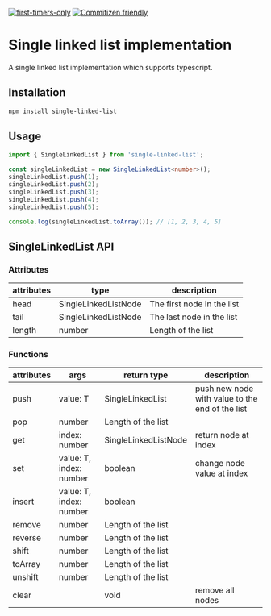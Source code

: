 [![first-timers-only](https://img.shields.io/badge/first--timers--only-friendly-blue.svg?style=flat-square)](https://www.firsttimersonly.com/)
[![Commitizen friendly](https://img.shields.io/badge/commitizen-friendly-brightgreen.svg)](http://commitizen.github.io/cz-cli/)

# Single linked list implementation

A single linked list implementation which supports typescript.

## Installation

```sh
npm install single-linked-list
```

## Usage

```ts
import { SingleLinkedList } from 'single-linked-list';

const singleLinkedList = new SingleLinkedList<number>();
singleLinkedList.push(1);
singleLinkedList.push(2);
singleLinkedList.push(3);
singleLinkedList.push(4);
singleLinkedList.push(5);

console.log(singleLinkedList.toArray()); // [1, 2, 3, 4, 5]
```

## SingleLinkedList<T> API

### Attributes

| attributes | type                 | description                |
| ---------- | -------------------- | -------------------------- |
| head       | SingleLinkedListNode | The first node in the list |
| tail       | SingleLinkedListNode | The last node in the list  |
| length     | number               | Length of the list         |

### Functions

| attributes | args                    | return type             | description                                     |
| ---------- | ----------------------- | ----------------------- | ----------------------------------------------- |
| push       | value: T                | SingleLinkedList<T>     | push new node with value to the end of the list |
| pop        | number                  | Length of the list      |                                                 |
| get        | index: number           | SingleLinkedListNode<T> | return node at index                            |
| set        | value: T, index: number | boolean                 | change node value at index                      |
| insert     | value: T, index: number | boolean                 |                                                 |
| remove     | number                  | Length of the list      |                                                 |
| reverse    | number                  | Length of the list      |                                                 |
| shift      | number                  | Length of the list      |                                                 |
| toArray    | number                  | Length of the list      |                                                 |
| unshift    | number                  | Length of the list      |                                                 |
| clear      |                         | void                    | remove all nodes                                |
